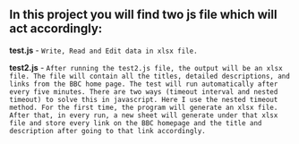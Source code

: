 ## In this project you will find two js file which will act accordingly:

**test.js** - `Write, Read and Edit data in xlsx file.`

**test2.js** - `After running the test2.js file, the output will be an xlsx file. The file will contain all the titles, detailed descriptions, and links from the BBC home page. The test will run automatically after every five minutes. There are two ways (timeout interval and nested timeout) to solve this in javascript. Here I use the nested timeout method. For the first time, the program will generate an xlsx file. After that, in every run, a new sheet will generate under that xlsx file and store every link on the BBC homepage and the title and description after going to that link accordingly.`
